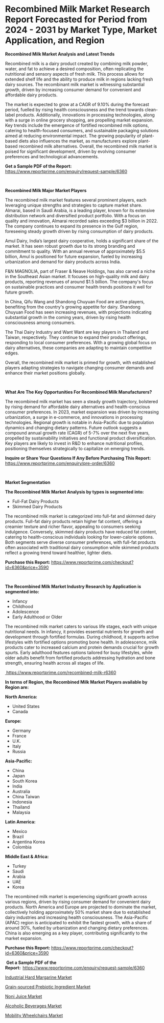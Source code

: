 <p><h1>Recombined Milk Market Research Report Forecasted for Period from 2024 -  2031 by Market Type, Market Application, and Region</h1></p><p><strong>Recombined Milk Market Analysis and Latest Trends</strong></p>
<p><p>Recombined milk is a dairy product created by combining milk powder, water, and fat to achieve a desired composition, often replicating the nutritional and sensory aspects of fresh milk. This process allows for extended shelf life and the ability to produce milk in regions lacking fresh dairy sources. The recombinant milk market is witnessing substantial growth, driven by increasing consumer demand for convenient and affordable dairy products. </p><p>The market is expected to grow at a CAGR of 9.10% during the forecast period, fuelled by rising health consciousness and the trend towards clean-label products. Additionally, innovations in processing technologies, along with a surge in online grocery shopping, are propelling market expansion. Key trends include the emergence of fortified recombined milk options, catering to health-focused consumers, and sustainable packaging solutions aimed at reducing environmental impact. The growing popularity of plant-based diets also influences the market, as manufacturers explore plant-based recombined milk alternatives. Overall, the recombined milk market is poised for significant development, driven by evolving consumer preferences and technological advancements.</p></p>
<p><strong>Get a Sample PDF of the Report:&nbsp;</strong> <a href="https://www.reportprime.com/enquiry/request-sample/6360?utm_campaign=24&utm_medium=2&utm_source=Github&utm_content=ia&utm_term=10102024&utm_id=recombined-milk">https://www.reportprime.com/enquiry/request-sample/6360</a></p>
<p>&nbsp;</p>
<p><strong>Recombined Milk Major Market Players</strong></p>
<p><p>The recombined milk market features several prominent players, each leveraging unique strengths and strategies to capture market share. Almarai, based in Saudi Arabia, is a leading player, known for its extensive distribution network and diversified product portfolio. With a focus on quality and innovation, Almarai recorded sales exceeding $3 billion in 2022. The company continues to expand its presence in the Gulf region, foreseeing steady growth driven by rising consumption of dairy products.</p><p>Amul Dairy, India’s largest dairy cooperative, holds a significant share of the market. It has seen robust growth due to its strong branding and commitment to quality. With an annual revenue of approximately $5.5 billion, Amul is positioned for future expansion, fueled by increasing urbanization and demand for dairy products across India.</p><p>F&N MAGNOLIA, part of Fraser & Neave Holdings, has also carved a niche in the Southeast Asian market. It focuses on high-quality milk and dairy products, reporting revenues of around $1.5 billion. The company's focus on sustainable practices and consumer health trends positions it well for future growth.</p><p>In China, Qifu Wang and Shandong Chuyuan Food are active players, benefiting from the country's growing appetite for dairy. Shandong Chuyuan Food has seen increasing revenues, with projections indicating substantial growth in the coming years, driven by rising health consciousness among consumers.</p><p>The Thai Dairy Industry and Want Want are key players in Thailand and Taiwan, respectively. They continue to expand their product offerings, responding to local consumer preferences. With a growing global focus on dairy alternatives, these companies are adapting to maintain competitive edges.</p><p>Overall, the recombined milk market is primed for growth, with established players adapting strategies to navigate changing consumer demands and enhance their market positions globally.</p></p>
<p>&nbsp;</p>
<p><strong>What Are The Key Opportunities For Recombined Milk Manufacturers?</strong></p>
<p><p>The recombined milk market has seen a steady growth trajectory, bolstered by rising demand for affordable dairy alternatives and health-conscious consumer preferences. In 2023, market expansion was driven by increasing urbanization, a surge in e-commerce, and innovations in processing technologies. Regional growth is notable in Asia-Pacific due to population dynamics and changing dietary patterns. Future outlook suggests a compound annual growth rate (CAGR) of 5-7% over the next five years, propelled by sustainability initiatives and functional product diversification. Key players are likely to invest in R&D to enhance nutritional profiles, positioning themselves strategically to capitalize on emerging trends.</p></p>
<p><strong>Inquire or Share Your Questions If Any Before Purchasing This Report:</strong> <a href="https://www.reportprime.com/enquiry/pre-order/6360?utm_campaign=24&utm_medium=2&utm_source=Github&utm_content=ia&utm_term=10102024&utm_id=recombined-milk">https://www.reportprime.com/enquiry/pre-order/6360</a></p>
<p>&nbsp;</p>
<p><strong>Market Segmentation</strong></p>
<p><strong>The Recombined Milk Market Analysis by types is segmented into:</strong></p>
<p><ul><li>Full-Fat Dairy Products</li><li>Skimmed Dairy Products</li></ul></p>
<p><p>The recombined milk market is categorized into full-fat and skimmed dairy products. Full-fat dairy products retain higher fat content, offering a creamier texture and richer flavor, appealing to consumers seeking indulgence. Conversely, skimmed dairy products have reduced fat content, catering to health-conscious individuals looking for lower-calorie options. Both segments serve diverse consumer preferences, with full-fat products often associated with traditional dairy consumption while skimmed products reflect a growing trend toward healthier, lighter diets.</p></p>
<p><strong>Purchase this Report:&nbsp;</strong><a href="https://www.reportprime.com/checkout?id=6360&price=3590&utm_campaign=24&utm_medium=2&utm_source=Github&utm_content=ia&utm_term=10102024&utm_id=recombined-milk">https://www.reportprime.com/checkout?id=6360&price=3590</a></p>
<p>&nbsp;</p>
<p><strong>The Recombined Milk Market Industry Research by Application is segmented into:</strong></p>
<p><ul><li>Infancy</li><li>Childhood</li><li>Adolescence</li><li>Early Adulthood or Older</li></ul></p>
<p><p>The recombined milk market caters to various life stages, each with unique nutritional needs. In infancy, it provides essential nutrients for growth and development through fortified formulas. During childhood, it supports active lifestyles with fortified options promoting bone health. In adolescence, milk products cater to increased calcium and protein demands crucial for growth spurts. Early adulthood features options tailored for busy lifestyles, while older adults benefit from fortified products addressing hydration and bone strength, ensuring health across all stages of life.</p></p>
<p><a href="https://www.reportprime.com/recombined-milk-r6360?utm_campaign=24&utm_medium=2&utm_source=Github&utm_content=ia&utm_term=10102024&utm_id=recombined-milk">&nbsp;https://www.reportprime.com/recombined-milk-r6360</a></p>
<p><strong>In terms of Region, the Recombined Milk Market Players available by Region are:</strong></p>
<p>
    <p> <strong> North America: </strong>
        <ul>
            <li>United States</li>
            <li>Canada</li>
        </ul>
        </p> 
    <p> <strong> Europe: </strong>
        <ul>
            <li>Germany</li>
            <li>France</li>
            <li>U.K.</li>
            <li>Italy</li>
            <li>Russia</li>
        </ul>
        </p> 
    <p> <strong> Asia-Pacific: </strong>
        <ul>
            <li>China</li>
            <li>Japan</li>
            <li>South Korea</li>
            <li>India</li>
            <li>Australia</li>
            <li>China Taiwan</li>
            <li>Indonesia</li>
            <li>Thailand</li>
            <li>Malaysia</li>
        </ul>
        </p> 
    <p> <strong> Latin America: </strong>
        <ul>
            <li>Mexico</li>
            <li>Brazil</li>
            <li>Argentina Korea</li>
            <li>Colombia</li>
        </ul>
        </p> 
    <p> <strong> Middle East & Africa: </strong>
        <ul>
            <li>Turkey</li>
            <li>Saudi</li>
            <li>Arabia</li>
            <li>UAE</li>
            <li>Korea</li>
        </ul>
    </p>
    </p>
<p><p>The recombined milk market is experiencing significant growth across various regions, driven by rising consumer demand for convenient dairy products. North America and Europe are projected to dominate the market, collectively holding approximately 50% market share due to established dairy industries and increasing health consciousness. The Asia-Pacific (APAC) region is anticipated to exhibit the fastest growth, with a share of around 30%, fueled by urbanization and changing dietary preferences. China is also emerging as a key player, contributing significantly to the market expansion.</p></p>
<p><strong>Purchase this Report: </strong><a href="https://www.reportprime.com/checkout?id=6360&price=3590&utm_campaign=24&utm_medium=2&utm_source=Github&utm_content=ia&utm_term=10102024&utm_id=recombined-milk">https://www.reportprime.com/checkout?id=6360&price=3590</a></p>
<p>&nbsp;<strong>Get a Sample PDF of the Report:&nbsp;&nbsp;</strong><a href="https://www.reportprime.com/enquiry/request-sample/6360?utm_campaign=24&utm_medium=2&utm_source=Github&utm_content=ia&utm_term=10102024&utm_id=recombined-milk">https://www.reportprime.com/enquiry/request-sample/6360</a></p>
<p><strong></strong></p>
<p><p><a href="https://issuu.com/reportprime-2/docs/industrial-hard-margarine-market-si_b1b235f0819a7d?utm_campaign=24&utm_medium=2&utm_source=Github&utm_content=ia&utm_term=10102024&utm_id=recombined-milk">Industrial Hard Margarine Market</a></p><p><a href="https://issuu.com/reportprime-2/docs/grain-sourced-prebiotic-ingredient-_46042174c31c0d?utm_campaign=24&utm_medium=2&utm_source=Github&utm_content=ia&utm_term=10102024&utm_id=recombined-milk">Grain-sourced Prebiotic Ingredient Market</a></p><p><a href="https://www.linkedin.com/pulse/noni-juice-market-global-insights-sales-trends-2024-2031-yppbf?utm_campaign=24&utm_medium=2&utm_source=Github&utm_content=ia&utm_term=10102024&utm_id=recombined-milk">Noni Juice Market</a></p><p><a href="https://github.com/santosh758595/Market-Research-Report-List-6/blob/main/alcoholic-beverages-market.md?utm_campaign=24&utm_medium=2&utm_source=Github&utm_content=ia&utm_term=10102024&utm_id=recombined-milk">Alcoholic Beverages Market</a></p><p><a href="https://www.linkedin.com/pulse/deep-dive-mobility-wheelchairs-market-itstrends-segmentation-competitive-y5mqc?utm_campaign=24&utm_medium=2&utm_source=Github&utm_content=ia&utm_term=10102024&utm_id=recombined-milk">Mobility Wheelchairs Market</a></p></p>